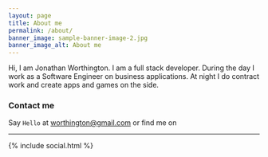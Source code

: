 ```yaml
---
layout: page
title: About me
permalink: /about/
banner_image: sample-banner-image-2.jpg
banner_image_alt: About me
---
```


Hi, I am Jonathan Worthington. I am a full stack developer.  During the day I work as a Software Engineer on business applications.  At night I do contract work and create apps and games on the side. 

### Contact me

Say `Hello` at worthington@gmail.com or find
me on

---

{% include social.html %}

[pw]: http://processwire.com
[jekyll]: http://jekyllrb.com
